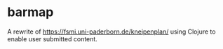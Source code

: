 barmap
======

A rewrite of https://fsmi.uni-paderborn.de/kneipenplan/ using Clojure to enable user submitted content.
